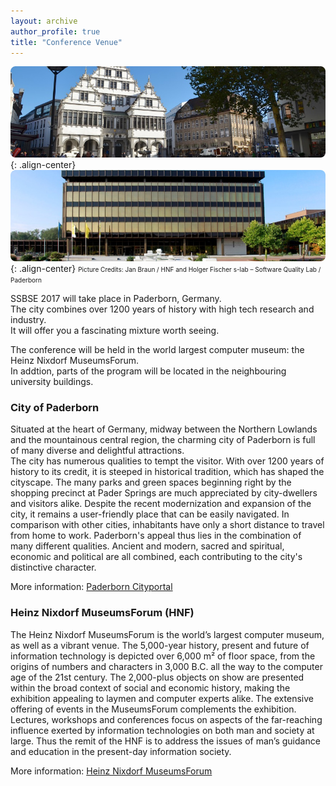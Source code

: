 ```yaml
---
layout: archive
author_profile: true
title: "Conference Venue"
---
```


![image-rathaus](/images/venue/Rathaus_sm_(holger_fischer).jpg){: .align-center}![image-hnf](/images/venue/HNF-Aussenansicht_sm.jpg){: .align-center}
<span style="font-size: 10px">Picture Credits: Jan Braun / HNF and Holger Fischer s-lab – Software Quality Lab / Paderborn</span>


SSBSE 2017 will take place in Paderborn, Germany.</br>
The city combines over 1200 years of history with high tech research and industry. </br>It will offer you a fascinating mixture worth seeing.

The conference will be held in the world largest computer museum: the Heinz Nixdorf MuseumsForum. </br>In addtion, parts of the program will be located in the neighbouring university buildings.
				


### City of Paderborn
Situated at the heart of Germany, midway between the Northern Lowlands and the mountainous central region, the charming city of Paderborn is full of many diverse and delightful attractions.</br>
The city has numerous qualities to tempt the visitor. With over 1200 years of history to its credit, it is steeped in historical tradition, which has shaped the cityscape. The many parks and green spaces beginning right by the shopping precinct at Pader Springs are much appreciated by city-dwellers and visitors alike. Despite the recent modernization and expansion of the city, it remains a user-friendly place that can be easily navigated. In comparison with other cities, inhabitants have only a short distance to travel from home to work. Paderborn's appeal thus lies in the combination of many different qualities. Ancient and modern, sacred and spiritual, economic and political are all combined, each contributing to the city's distinctive character.

More information: <a href="http://www.paderborn.de/microsite/welcome/index.php" target="_blank" >Paderborn Cityportal</a>


### Heinz Nixdorf MuseumsForum (HNF)
The Heinz Nixdorf MuseumsForum is the world’s largest computer museum, as well as a vibrant venue. The 5,000-year history, present and future of information technology is depicted over 6,000 m² of floor space, from the origins of numbers and characters in 3,000 B.C. all the way to the computer age of the 21st century. The 2,000-plus objects on show are presented within the broad context of social and economic history, making the exhibition appealing to laymen and computer experts alike. The extensive offering of events in the MuseumsForum complements the exhibition. Lectures, workshops and conferences focus on aspects of the far-reaching influence exerted by information technologies on both man and society at large. Thus the remit of the HNF is to address the issues of man’s guidance and education in the present-day information society.

More information: <a href="http://www.hnf.de/en/home.html" target="_blank">Heinz Nixdorf MuseumsForum</a>